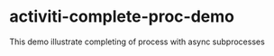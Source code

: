 activiti-complete-proc-demo
===========================

This demo illustrate completing of process with async subprocesses
